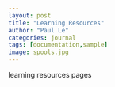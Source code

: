 ```yaml
---
layout: post
title: "Learning Resources"
author: "Paul Le"
categories: journal
tags: [documentation,sample]
image: spools.jpg
---
```


learning resources pages
